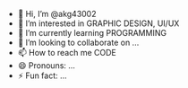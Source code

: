 - 👋 Hi, I’m @akg43002
- 👀 I’m interested in GRAPHIC DESIGN, UI/UX
- 🌱 I’m currently learning PROGRAMMING 
- 💞️ I’m looking to collaborate on ...
- 📫 How to reach me CODE 
- 😄 Pronouns: ...
- ⚡ Fun fact: ...

<!---
akg43002/akg43002 is a ✨ special ✨ repository because its `README.md` (this file) appears on your GitHub profile.
You can click the Preview link to take a look at your changes.
--->
